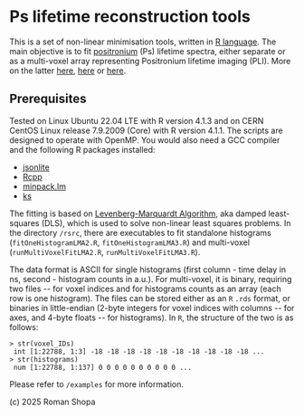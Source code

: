 # Ps lifetime reconstruction tools

This is a set of non-linear minimisation tools, written in [R language](https://cran.r-project.org/). The main objective is to fit [positronium](https://en.wikipedia.org/wiki/Positronium) (Ps) lifetime spectra, either separate or as a multi-voxel array representing Positronium lifetime imaging (PLI). More on the latter [here](https://doi.org/10.1109/TMI.2024.3357659), [here](https://koza.if.uj.edu.pl/files/d0bf762aba4f68695caac0f1d5745279/09059856.pdf) or [here](https://arxiv.org/abs/2501.04145).


## Prerequisites
Tested on Linux Ubuntu 22.04 LTE with R version 4.1.3 and on CERN CentOS Linux release 7.9.2009 (Core) with R version 4.1.1. The scripts are designed to operate with OpenMP. You would also need a GCC compiler and the following R packages installed:
* [jsonlite](https://cran.r-project.org/web/packages/jsonlite/index.html)
* [Rcpp](https://cran.r-project.org/web/packages/Rcpp/index.html)
* [minpack.lm](https://cran.r-project.org/web/packages/minpack.lm/index.html)
* [ks](https://cran.r-project.org/web/packages/ks/index.html)

The fitting is based on [Levenberg-Marquardt Algorithm](https://www.sciencedirect.com/topics/engineering/levenberg-marquardt-algorithm), aka damped least-squares (DLS), which is used to solve non-linear least squares problems. In the directory ```/rsrc```,  there are executables to fit standalone histograms (```fitOneHistogramLMA2.R```, ```fitOneHistogramLMA3.R```) and multi-voxel (```runMultiVoxelFitLMA2.R```, ```runMultiVoxelFitLMA3.R```). 

The data format is ASCII for single histograms (first column - time delay in ns, second - histogram counts in a.u.). For multi-voxel, it is binary, requiring two files -- for voxel indices and for histograms counts as an array (each row is one histogram). The files can be stored either as an ```R``` ```.rds``` format, or binaries in little-endian (2-byte integers for voxel indices with columns -- for axes, and 4-byte floats -- for histograms). In ```R```, the structure of the two is as follows:

```
> str(voxel_IDs)
 int [1:22788, 1:3] -18 -18 -18 -18 -18 -18 -18 -18 -18 -18 ...
> str(histograms)
 num [1:22788, 1:137] 0 0 0 0 0 0 0 0 0 0 ...
```
Please refer to ```/examples``` for more information.

(c) 2025 Roman Shopa
